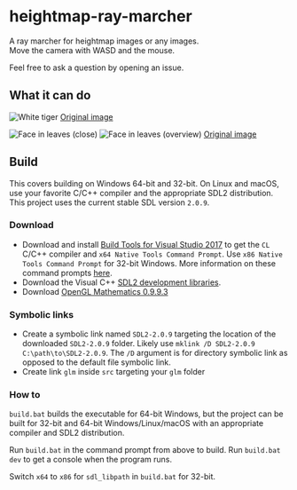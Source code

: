 # heightmap-ray-marcher

A ray marcher for heightmap images or any images.  
Move the camera with WASD and the mouse.

Feel free to ask a question by opening an issue.

## What it can do

![White tiger](https://i.imgur.com/EP4EnZ9.png)
[Original image](https://unsplash.com/photos/dGMcpbzcq1I)

![Face in leaves (close)](https://i.imgur.com/MQwqKdL.png)
![Face in leaves (overview)](https://i.imgur.com/voGVGgZ.png)
[Original image](https://unsplash.com/photos/svnH68VDN4Q)

## Build

This covers building on Windows 64-bit and 32-bit. On Linux and macOS, use your favorite C/C++ compiler and the appropriate SDL2 distribution. This project uses the current stable SDL version `2.0.9`.

### Download
- Download and install [Build Tools for Visual Studio 2017](https://www.visualstudio.com/downloads) to get the `CL` C/C++ compiler and `x64 Native Tools Command Prompt`. Use `x86 Native Tools Command Prompt` for 32-bit Windows. More information on these command prompts  [here](https://docs.microsoft.com/en-us/cpp/build/building-on-the-command-line).
- Download the Visual C++ [SDL2 development libraries](https://www.libsdl.org/download-2.0.php).
- Download [OpenGL Mathematics 0.9.9.3](https://glm.g-truc.net/0.9.9/index.html)

### Symbolic links
- Create a symbolic link named `SDL2-2.0.9` targeting the location of the downloaded `SDL2-2.0.9` folder. Likely use `mklink /D SDL2-2.0.9 C:\path\to\SDL2-2.0.9`. The `/D` argument is for directory symbolic link as opposed to the default file symbolic link.
- Create link `glm` inside `src` targeting your `glm` folder

### How to
`build.bat` builds the executable for 64-bit Windows, but the project can be built for 32-bit and 64-bit Windows/Linux/macOS with an appropriate compiler and SDL2 distribution.

Run `build.bat` in the command prompt from above to build. Run `build.bat dev` to get a console when the program runs.

Switch `x64` to `x86` for `sdl_libpath` in `build.bat` for 32-bit.
